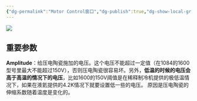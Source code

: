 ```yaml
---
{"dg-permalink":"Motor Control窗口","dg-publish":true,"dg-show-local-graph":true,"permalink":"/Motor Control窗口/","dgShowLocalGraph":true,"dgPassFrontmatter":true}
---
```


![](/img/user/素材/20230815155832.png)
## 重要参数
**Amplitude**：给压电陶瓷施加的电压。这个电压不能超过一定值（在1084的1600型号里最大不能超过150V），否则压电陶瓷很容易坏。另外，**低温的时候的电压会高于高温的情况下的电压**，比如1600的150V阈值是在稀释制冷机提供的极低温情况下，如果在液氦提供的4.2K情况下就要设置低一些的电压。
原因是压电陶瓷的伸缩系数随着温度是变化的。
